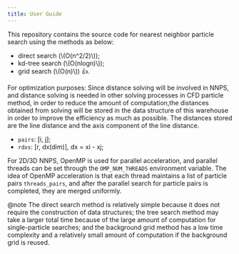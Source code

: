 ```yaml
---
title: User Guide
---
```


This repository contains the source code for nearest neighbor particle search using the methods as below:

* direct search (\\(O(n^2/2)\\));
* kd-tree search (\\(O(nlogn)\\));
* grid search (\\(O(n)\\)) 👍.

For optimization purposes: Since distance solving will be involved in NNPS,
and distance solving is needed in other solving processes in CFD particle method,
in order to reduce the amount of computation,the distances obtained from solving will be stored
in the data structure of this warehouse in order to improve the efficiency as much as possible.
The distances stored are the line distance and the axis component of the line distance.

* `pairs`: [i, j];
* `rdxs`: [r, dx(dim)], dx = xi - xj;

For 2D/3D NNPS, OpenMP is used for parallel acceleration, and parallel threads can be set through the `OMP_NUM_THREADS` environment variable. The idea of OpenMP acceleration is that each thread maintains a list of particle pairs `threads_pairs`, and after the parallel search for particle pairs is completed, they are merged uniformly.

@note
The direct search method is relatively simple because it does not require the construction of data structures;
the tree search method may take a larger total time because of the large amount of computation for single-particle searches;
and the background grid method has a low time complexity and a relatively small amount of computation if the background grid is reused.
